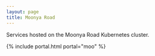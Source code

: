 ```yaml
---
layout: page
title: Moonya Road
---
```


Services hosted on the Moonya Road Kubernetes cluster.

{% include portal.html portal="moo" %}